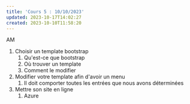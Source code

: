 ```yaml
---
title: 'Cours 5 : 10/10/2023'
updated: 2023-10-17T14:02:27
created: 2023-10-10T11:58:20
---
```


AM

1.  Choisir un template bootstrap
    1.  Qu'est-ce que bootstrap
    2.  Où trouver un template
    3.  Comment le modifier
2.  Modifier votre template afin d'avoir un menu
    1.  Il doit comporter toutes les entrées que nous avons déterminées
3.  Mettre son site en ligne
    1.  Azure

